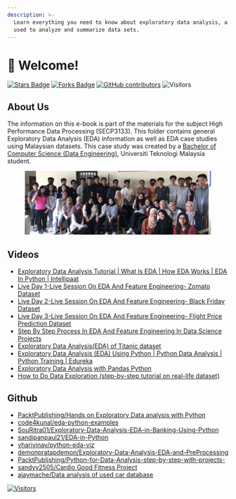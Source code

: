 ```yaml
---
description: >-
  Learn everything you need to know about exploratory data analysis, a method
  used to analyze and summarize data sets.
---
```


# 👋 Welcome!

[![Stars Badge](https://img.shields.io/github/stars/drshahizan/Python\_EDA)](https://github.com/drshahizan/Python\_EDA/stargazers) [![Forks Badge](https://img.shields.io/github/forks/drshahizan/Python\_EDA)](https://github.com/drshahizan/Python\_EDA/network/members) [![GitHub contributors](https://img.shields.io/github/contributors/drshahizan/Python\_EDA?color=2b9348)](https://github.com/drshahizan/Python\_EDA/graphs/contributors) ![Visitors](https://api.visitorbadge.io/api/visitors?path=https%3A%2F%2Fgithub.com%2Fdrshahizan%2FPython\_EDA\&labelColor=%23d9e3f0\&countColor=%23697689\&style=flat)

## About Us

The information on this e-book is part of the materials for the subject High Performance Data Processing (SECP3133). This folder contains general Exploratory Data Analysis (EDA) information as well as EDA case studies using Malaysian datasets. This case study was created by a [Bachelor of Computer Science (Data Engineering)](https://comp.utm.my/bachelor-of-computer-science-data-engineering/), Universiti Teknologi Malaysia student.

<figure><img src=".gitbook/assets/hpdp1.jpeg" alt=""><figcaption></figcaption></figure>

## Videos

* [Exploratory Data Analysis Tutorial | What Is EDA | How EDA Works | EDA In Python | Intellipaat](https://www.youtube.com/watch?v=oS12x4GjLjM)
* [Live Day 1-Live Session On EDA And Feature Engineering- Zomato Dataset](https://www.youtube.com/watch?v=F-X82zhIfBo\&t=91s)
* [Live Day 2-Live Session On EDA And Feature Engineering- Black Friday Dataset](https://www.youtube.com/watch?v=cGez1q4iOFU)
* [Live Day 3-Live Session On EDA And Feature Engineering- Flight Price Prediction Dataset](https://www.youtube.com/watch?v=v5dqavbyE-I)
* [Step By Step Process In EDA And Feature Engineering In Data Science Projects](https://www.youtube.com/watch?v=xhB-dmKmzRk)
* [Exploratory Data Analysis(EDA) of Titanic dataset](https://www.youtube.com/watch?v=Ea\_KAcdv1vs)
* [Exploratory Data Analysis (EDA) Using Python | Python Data Analysis | Python Training | Edureka](https://www.youtube.com/watch?v=-o3AxdVcUtQ)
* [Exploratory Data Analysis with Pandas Python](https://www.youtube.com/watch?v=xi0vhXFPegw)
* [How to Do Data Exploration (step-by-step tutorial on real-life dataset)](https://www.youtube.com/watch?v=OY4eQrekQvs)

## Github

* [PacktPublishing/Hands on Exploratory Data analysis with Python](https://github.com/PacktPublishing/Hands-on-Exploratory-Data-Analysis-with-Python)
* [code4kunal/eda-python-examples](https://github.com/code4kunal/eda-python-examples)
* [SouRitra01/Exploratory-Data-Analysis-EDA-in-Banking-Using-Python](https://github.com/SouRitra01/Exploratory-Data-Analysis-EDA-in-Banking-Python-Project-)
* [sandipanpaul21/EDA-in-Python](https://github.com/sandipanpaul21/EDA-in-Python)
* [vharivinay/python-eda-viz](https://github.com/vharivinay/python-eda-viz)
* [demonpratapdemon/Exploratory-Data-Analysis-EDA-and-PreProcessing](https://github.com/demonpratapdemon/Exploratory-Data-Analysis-EDA-and-PreProcessing)
* [PacktPublishing/Python-for-Data-Analysis-step-by-step-with-projects-](https://github.com/PacktPublishing/Python-for-Data-Analysis-step-by-step-with-projects-/blob/main/Solution\_practice\_exercise%2B\(eda\).ipynb)
* [sandyy2505/Cardio Good Fitness Project](https://github.com/sandyy2505/EDA)
* [ajaymache/Data analysis of used car database](https://github.com/ajaymache/data-analysis-using-python)

[![Visitors](https://api.visitorbadge.io/api/visitors?path=https%3A%2F%2Fgithub.com%2Fdrshahizan\&labelColor=%23697689\&countColor=%23555555\&style=plastic)](https://visitorbadge.io/status?path=https%3A%2F%2Fgithub.com%2Fdrshahizan)
